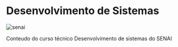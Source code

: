 # Desenvolvimento de Sistemas

![senai](http://www.sp.senai.br/img/logo-senai.png)

Conteudo do curso técnico Desenvolvimento de sistemas do SENAI
